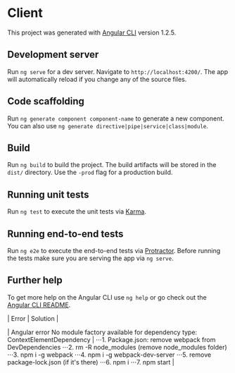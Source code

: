 # Client

This project was generated with [Angular CLI](https://github.com/angular/angular-cli) version 1.2.5.

## Development server

Run `ng serve` for a dev server. Navigate to `http://localhost:4200/`. The app will automatically reload if you change any of the source files.

## Code scaffolding

Run `ng generate component component-name` to generate a new component. You can also use `ng generate directive|pipe|service|class|module`.

## Build

Run `ng build` to build the project. The build artifacts will be stored in the `dist/` directory. Use the `-prod` flag for a production build.

## Running unit tests

Run `ng test` to execute the unit tests via [Karma](https://karma-runner.github.io).

## Running end-to-end tests

Run `ng e2e` to execute the end-to-end tests via [Protractor](http://www.protractortest.org/).
Before running the tests make sure you are serving the app via `ng serve`.

## Further help

To get more help on the Angular CLI use `ng help` or go check out the [Angular CLI README](https://github.com/angular/angular-cli/blob/master/README.md).

|  Error   | Solution    |

| Angular error No module factory available for dependency type: ContextElementDependency   |  ⋅⋅⋅1. Package.json: remove webpack from DevDependencies
⋅⋅⋅2. rm -R node_modules (remove node_modules folder)
⋅⋅⋅3. npm i -g webpack
⋅⋅⋅4. npm i -g webpack-dev-server
⋅⋅⋅5. remove package-lock.json (if it's there)
⋅⋅⋅6. npm i
⋅⋅⋅7. npm start  |
